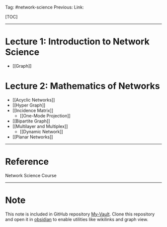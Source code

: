 Tag: #network-science 
Previous: 
Link: 

[TOC]

---

# Lecture 1: Introduction to Network Science

- [[Graph]]

# Lecture 2: Mathematics of Networks

- [[Acyclic Networks]]
- [[Hyper Graph]]
- [[Incidence Matrix]]
	- [[One-Mode Projection]]
- [[Bipartite Graph]]
- [[Multilayer and Multiplex]]
	- [[Dynamic Network]]
- [[Planar Networks]]

---

# Reference

Network Science Course

---

# Note

This note is included in GitHub repository [My-Vault](https://github.com/LittleD3092/My-Vault.git). Clone this repository and open it in [obsidian](https://obsidian.md/) to enable utilities like wikilinks and graph view.